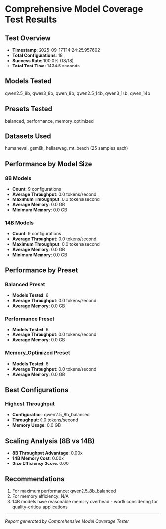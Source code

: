 # Comprehensive Model Coverage Test Results

## Test Overview
- **Timestamp**: 2025-09-17T14:24:25.957602
- **Total Configurations**: 18
- **Success Rate**: 100.0% (18/18)
- **Total Test Time**: 1434.5 seconds

## Models Tested
qwen2.5_8b, qwen3_8b, qwen_8b, qwen2.5_14b, qwen3_14b, qwen_14b

## Presets Tested
balanced, performance, memory_optimized

## Datasets Used
humaneval, gsm8k, hellaswag, mt_bench (25 samples each)

## Performance by Model Size

### 8B Models
- **Count**: 9 configurations
- **Average Throughput**: 0.0 tokens/second
- **Maximum Throughput**: 0.0 tokens/second
- **Average Memory**: 0.0 GB
- **Minimum Memory**: 0.0 GB

### 14B Models
- **Count**: 9 configurations
- **Average Throughput**: 0.0 tokens/second
- **Maximum Throughput**: 0.0 tokens/second
- **Average Memory**: 0.0 GB
- **Minimum Memory**: 0.0 GB

## Performance by Preset

### Balanced Preset
- **Models Tested**: 6
- **Average Throughput**: 0.0 tokens/second
- **Average Memory**: 0.0 GB

### Performance Preset
- **Models Tested**: 6
- **Average Throughput**: 0.0 tokens/second
- **Average Memory**: 0.0 GB

### Memory_Optimized Preset
- **Models Tested**: 6
- **Average Throughput**: 0.0 tokens/second
- **Average Memory**: 0.0 GB

## Best Configurations

### Highest Throughput
- **Configuration**: qwen2.5_8b_balanced
- **Throughput**: 0.0 tokens/second
- **Memory Usage**: 0.0 GB

## Scaling Analysis (8B vs 14B)

- **8B Throughput Advantage**: 0.00x
- **14B Memory Cost**: 0.00x
- **Size Efficiency Score**: 0.00

## Recommendations

1. For maximum performance: qwen2.5_8b_balanced
2. For memory efficiency: N/A
3. 14B models have reasonable memory overhead - worth considering for quality-critical applications

---
*Report generated by Comprehensive Model Coverage Tester*
